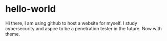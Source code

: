 # hello-world

Hi there, I am using github to host a website for myself.
I study cybersecurity and aspire to be a penetration tester in the future.
Now with theme.
